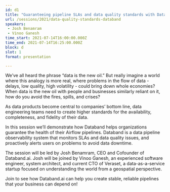 ```yaml
---
id: d1
title: "Guaranteeing pipeline SLAs and data quality standards with Databand"
url: /sessions/2021/data-quality-standards-databand
speakers:
 - Josh Benamram
 - Vinoo Ganesh
time_start: 2021-07-14T16:00:00.000Z
time_end: 2021-07-14T16:25:00.000Z
block: d
slot: 1
format: presentation

---
```


We’ve all heard the phrase “data is the new oil.” But really imagine a world where this analogy is more real, where problems in the flow of data - delays, low quality, high volatility - could bring down whole economies? When data is the new oil with people and businesses similarly reliant on it, how do you avoid the fires, spills, and crises?

As data products become central to companies’ bottom line, data engineering teams need to create higher standards for the availability, completeness, and fidelity of their data.

In this session we’ll demonstrate how Databand helps organizations guarantee the health of their Airflow pipelines. Databand is a data pipeline observability system that monitors SLAs and data quality issues, and proactively alerts users on problems to avoid data downtime.

The session will be led by Josh Benamram, CEO and Cofounder of Databand.ai. Josh will be joined by Vinoo Ganesh, an experienced software engineer, system architect, and current CTO of Veraset, a data-as-a-service startup focused on understanding the world from a geospatial perspective.

Join to see how Databand.ai can help you create stable, reliable pipelines that your business can depend on!